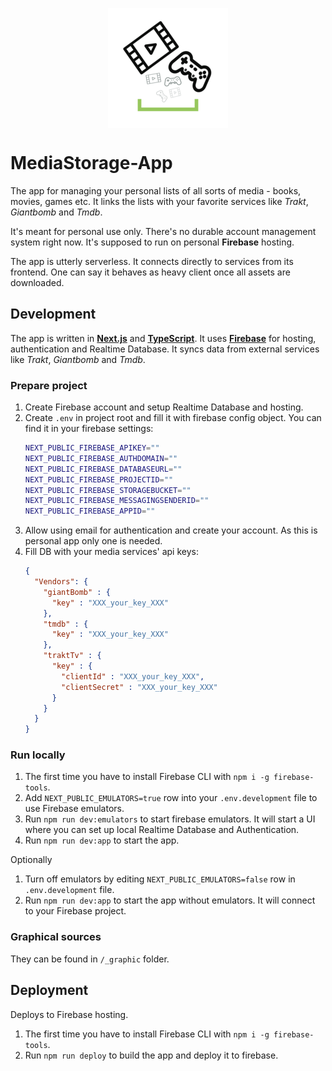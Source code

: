 <p align="center">
    <img src="https://raw.githubusercontent.com/PlayXman/app-msa/master/public/images/favicons/android-chrome-192x192.png" style="display: block; margin: auto" />
</p>

MediaStorage-App
================
The app for managing your personal lists of all sorts of media - books, movies, games etc. It links the lists with your favorite services like _Trakt_, _Giantbomb_ and _Tmdb_.

It's meant for personal use only. There's no durable account management system right now. It's supposed to run on personal **Firebase** hosting.

The app is utterly serverless. It connects directly to services from its frontend. One can say it behaves as heavy client once all assets are downloaded.

Development
-----------
The app is written in **[Next.js](https://nextjs.org/)** and **[TypeScript](https://www.typescriptlang.org/)**. It uses **[Firebase](https://firebase.google.com/)** for hosting, authentication and Realtime Database. It syncs data from external services like _Trakt_, _Giantbomb_ and _Tmdb_.

### Prepare project
1. Create Firebase account and setup Realtime Database and hosting.
2. Create `.env` in project root and fill it with firebase config object. You can find it in your firebase settings:
   ```bash
   NEXT_PUBLIC_FIREBASE_APIKEY=""
   NEXT_PUBLIC_FIREBASE_AUTHDOMAIN=""
   NEXT_PUBLIC_FIREBASE_DATABASEURL=""
   NEXT_PUBLIC_FIREBASE_PROJECTID=""
   NEXT_PUBLIC_FIREBASE_STORAGEBUCKET=""
   NEXT_PUBLIC_FIREBASE_MESSAGINGSENDERID=""
   NEXT_PUBLIC_FIREBASE_APPID=""
   ```
3. Allow using email for authentication and create your account. As this is personal app only one is needed.
4. Fill DB with your media services' api keys:
   ```json
   {
     "Vendors": {
       "giantBomb" : {
         "key" : "XXX_your_key_XXX"
       },
       "tmdb" : {
         "key" : "XXX_your_key_XXX"
       },
       "traktTv" : {
         "key" : {
           "clientId" : "XXX_your_key_XXX",
           "clientSecret" : "XXX_your_key_XXX"
         }
       }
     }
   }
   ```
   
### Run locally
1. The first time you have to install Firebase CLI with `npm i -g firebase-tools`.
2. Add `NEXT_PUBLIC_EMULATORS=true` row into your `.env.development` file to use Firebase emulators.
3. Run `npm run dev:emulators` to start firebase emulators. It will start a UI where you can set up local Realtime Database and Authentication.
4. Run `npm run dev:app` to start the app.

Optionally

1. Turn off emulators by editing `NEXT_PUBLIC_EMULATORS=false` row in `.env.development` file.
2. Run `npm run dev:app` to start the app without emulators. It will connect to your Firebase project.

### Graphical sources
They can be found in `/_graphic` folder.

Deployment
----------
Deploys to Firebase hosting.

1. The first time you have to install Firebase CLI with `npm i -g firebase-tools`.
2. Run `npm run deploy` to build the app and deploy it to firebase.
